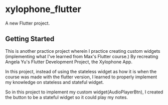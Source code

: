 # xylophone_flutter

A new Flutter project.

## Getting Started

This is another practice project wherein I practice creating custom widgets (implementing what I've learned from Max's Flutter course.) By recreating Angela Yu's Flutter Development Project, the Xylophone App.

In this project, instead of using the stateless widget as how it is when the course was made with the flutter version, I learned to properly implement my knowledge on stateless and stateful widget.

So in this project to implement my custom widget(AudioPlayerBtn), I created the button to be a stateful widget so it could play my notes.
